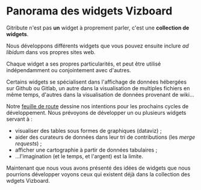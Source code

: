 
# Panorama des widgets Vizboard

Gitribute n'est pas **un** widget à proprement parler, c'est une **collection de widgets**.

Nous développons différents widgets que vous pouvez ensuite inclure _ad libidum_ dans vos propres sites web.

Chaque widget a ses propres particularités, et peut être utilisé indépendamment ou conjointement avec d'autres.

Certains widgets se spécialisent dans l'affichage de données hébergées sur Github ou Gitlab, un autre dans la visualisation de multiples fichiers en même temps, d'autres dans la visualisation de données provenant de wiki...

Notre [feuille de route](/software) dessine nos intentions pour les prochains cycles de développement. Nous prévoyons de développer un ou plusieurs widgets servant à :

- visualiser des tables sous formes de graphiques (dataviz) ;
- aider des curateurs de données dans leur tri de contributions (les _merge requests_) ;
- afficher une cartographie à partir de données tabulaires ; 
- ...l'imagination (et le temps, et l'argent) est la limite.

Maintenant que nous vous avons présenté des idées de widgets que nous pourrions développer voyons ceux qui existent déjà dans la collection des wdgets Vizboard.
